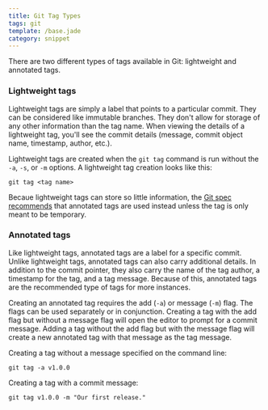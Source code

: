 ```yaml
---
title: Git Tag Types
tags: git
template: /base.jade
category: snippet
---
```


There are two different types of tags available in Git: lightweight and annotated tags.

### Lightweight tags

Lightweight tags are simply a label that points to a particular commit. They can be considered like immutable branches. They don't allow for storage of any other information than the tag name. When viewing the details of a lightweight tag, you'll see the commit details (message, commit object name, timestamp, author, etc.).

Lightweight tags are created when the `git tag` command is run without the `-a`, `-s`, or `-m` options. A lightweight tag creation looks like this:

```
git tag <tag name>
```

Becaue lightweight tags can store so little information, the [Git spec recommends](http://git-scm.com/book/en/v2/Git-Basics-Tagging#Creating-Tags) that annotated tags are used instead unless the tag is only meant to be temporary.

### Annotated tags

Like lightweight tags, annotated tags are a label for a specific commit. Unlike lightweight tags, annotated tags can also carry additional details. In addition to the commit pointer, they also carry the name of the tag author, a timestamp for the tag, and a tag message. Because of this, annotated tags are the recommended type of tags for more instances.

Creating an annotated tag requires the add (`-a`) or message (`-m`) flag. The flags can be used separately or in conjunction. Creating a tag with the add flag but without a message flag will open the editor to prompt for a commit message. Adding a tag without the add flag but with the message flag will create a new annotated tag with that message as the tag message.

Creating a tag without a message specified on the command line:

```
git tag -a v1.0.0
```

Creating a tag with a commit message:

```
git tag v1.0.0 -m "Our first release."
```
